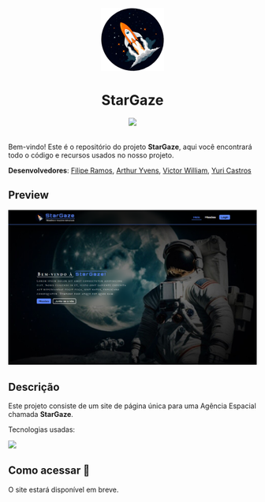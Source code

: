 <div align="center">
    <img src="./static/assets/imgs/logo.png" height="128">
    <h1 align="center">StarGaze</h1>
    <a href="https://github.com/filipe-2/stargaze/blob/main/README-en.md"><img src="https://img.shields.io/badge/Read_in-English-blue"/></a>
</div>
<br>

Bem-vindo! Este é o repositório do projeto **StarGaze**, aqui você encontrará todo o código e recursos usados no nosso projeto.

**Desenvolvedores**: [Filipe Ramos](https://github.com/filipe-2), [Arthur Yvens](https://github.com/GOW-GuanYu), [Victor William](https://github.com/WillSouza21), [Yuri Castros](https://github.com/YuriCastroS)

## Preview

![Preview](./static/assets/imgs/preview2.png)

## Descrição

Este projeto consiste de um site de página única para uma Agência Espacial chamada **StarGaze**.

Tecnologias usadas:

<img src="https://skillicons.dev/icons?i=html,css,js,python,flask,git,sqlite&theme=dark" />

## Como acessar 🔗

O site estará disponível em breve.
